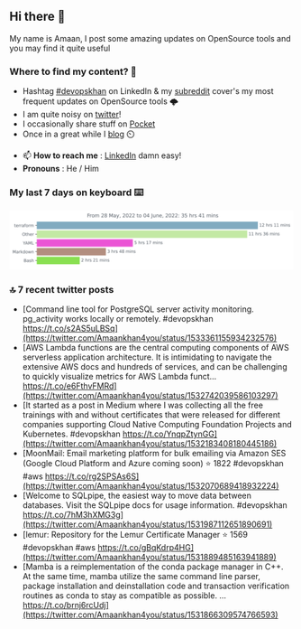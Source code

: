 <!--- [![Hits](https://hits.seeyoufarm.com/api/count/incr/badge.svg?url=https%3A%2F%2Fgithub.com%2Fakhan4u%2Fhit-counter&count_bg=%2379C83D&title_bg=%23555555&icon=&icon_color=%23E7E7E7&title=visits&edge_flat=false)](https://hits.seeyoufarm.com) --->

## Hi there 👋

My name is Amaan, I post some amazing updates on OpenSource tools and you may find it quite useful

### Where to find my content? 🤔

* Hashtag [#devopskhan](https://www.linkedin.com/feed/hashtag/devopskhan/) on LinkedIn & my [subreddit](https://www.reddit.com/r/devopskhan/) cover's my most frequent updates on OpenSource tools 🌩️
* I am quite noisy on [twitter](https://twitter.com/Amaankhan4you)!
* I occasionally share stuff on [Pocket](https://getpocket.com/@ej6g8d1dp2829A16a9Tf5d4T6bAMp3d8791rejDe86yem3bm4e14ex4fT4dluk29)
* Once in a great while I [blog](https://linuxparrot.com/) ⏲️


- 📫 **How to reach me** : [LinkedIn](https://www.linkedin.com/in/amaan-khan-linux-ninja) damn easy!
- **Pronouns** : He / Him

### My last 7 days on keyboard ⌨️

<img src="https://github.com/akhan4u/akhan4u/blob/main/images/stat.svg" alt="Amaan's Wakatime Activity!"/>

### 🔝 7 recent twitter posts
<!-- DEVDOJO:START -->
- [Command line tool for PostgreSQL server activity monitoring. pg_activity works locally or remotely. #devopskhan https://t.co/s2AS5uLBSq](https://twitter.com/Amaankhan4you/status/1533361155934232576)
- [AWS Lambda functions are the central computing components of AWS serverless application architecture. It is intimidating to navigate the extensive AWS docs and hundreds of services, and can be challenging to quickly visualize metrics for AWS Lambda funct… https://t.co/e6FthvFMRd](https://twitter.com/Amaankhan4you/status/1532742039586103297)
- [It started as a post in Medium where I was collecting all the free trainings with and without certificates that were released for different companies supporting Cloud Native Computing Foundation Projects and Kubernetes. #devopskhan https://t.co/YnqpZtynGG](https://twitter.com/Amaankhan4you/status/1532183408180445186)
- [MoonMail: Email marketing platform for bulk emailing via Amazon SES &lpar;Google Cloud Platform and Azure coming soon&rpar;
⭐️ 1822
#devopskhan #aws
https://t.co/rg2SPSAs6S](https://twitter.com/Amaankhan4you/status/1532070689418932224)
- [Welcome to SQLpipe, the easiest way to move data between databases. Visit the SQLpipe docs for usage information. #devopskhan https://t.co/7hM3hXMG3g](https://twitter.com/Amaankhan4you/status/1531987112651890691)
- [lemur: Repository for the Lemur Certificate Manager
⭐️ 1569
#devopskhan #aws
https://t.co/gBqKdrp4HG](https://twitter.com/Amaankhan4you/status/1531889485163941889)
- [Mamba is a reimplementation of the conda package manager in C++. At the same time, mamba utilize the same command line parser, package installation and deinstallation code and transaction verification routines as conda to stay as compatible as possible. … https://t.co/brnj6rcUdj](https://twitter.com/Amaankhan4you/status/1531866309574766593)
<!-- DEVDOJO:END -->

<!-- ![Amaan's GitHub stats](https://github-readme-stats.vercel.app/api?username=akhan4u&count_private=true&show_icons=true&hide=contribs) -->
